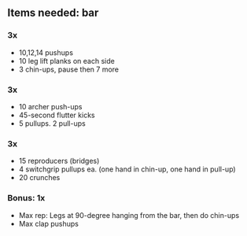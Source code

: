 ## Items needed: bar
### 3x
- 10,12,14 pushups
- 10 leg lift planks on each side
- 3 chin-ups, pause then 7 more 

### 3x
- 10 archer push-ups
- 45-second flutter kicks
- 5 pullups. 2 pull-ups

### 3x
- 15 reproducers (bridges)
- 4 switchgrip pullups ea. (one hand in chin-up, one hand in pull-up)
- 20 crunches

### Bonus: 1x
- Max rep: Legs at 90-degree hanging from the bar, then do chin-ups
- Max clap pushups